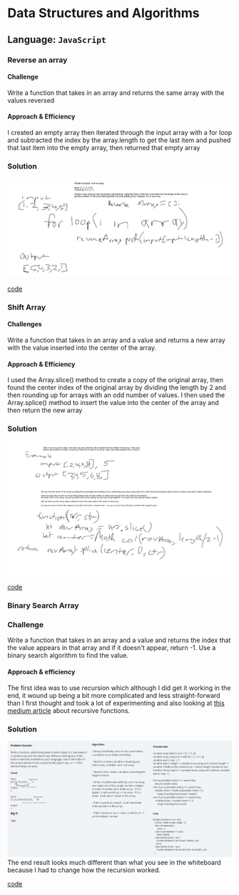# Data Structures and Algorithms

## Language: `JavaScript`

### Reverse an array

#### Challenge

Write a function that takes in an array and returns the same array with the values reversed

#### Approach & Efficiency 

I created an empty array then iterated through the input array with a for loop and subtracted the index by the array.length to get the last item and pushed that last item into the empty array, then returned that empty array

### Solution

![Whiteboard](../assets/array-reverse.png)

[code](./arrayReverse/array-reverse.js)



### Shift Array

#### Challenges

Write a function that takes in an array and a value and returns a new array with the value inserted into the center of the array.

#### Approach & Efficiency

I used the Array.slice() method to create a copy of the original array, then found the center index of the original array by dividing the length by 2 and then rounding up for arrays with an odd number of values. I then used the Array.splice() method to insert the value into the center of the array and then return the new array

### Solution

![Whiteboard](../assets/array-shift.png)

[code](./arrayShift/array-shift.js)

### Binary Search Array

### Challenge

Write a function that takes in an array and a value and returns the index that the value appears in that array and if it doesn't appear, return -1. Use a binary search algorithm to find the value.

#### Approach & efficiency

The first idea was to use recursion which although I did get it working in the end, it wound up being a bit more complicated and less straight-forward than I first thought and took a lot of experimenting and also looking at [this medium article](https://medium.com/jsunderthescope/a-recursive-binary-search-in-javascript-b29efaff64d6) about recursive functions. 

### Solution

![Whiteboard](../assets/array-binary-search.png)
The end result looks much different than what you see in the whiteboard because I had to change how the recursion worked.

[code](./arrayBinarySearch/array-binary-search.js)
